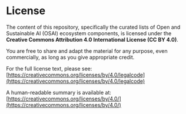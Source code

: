 # License

The content of this repository, specifically the curated lists of Open and Sustainable AI (OSAI) ecosystem components, is licensed under the **Creative Commons Attribution 4.0 International License (CC BY 4.0)**.

You are free to share and adapt the material for any purpose, even commercially, as long as you give appropriate credit.

For the full license text, please see:
[https://creativecommons.org/licenses/by/4.0/legalcode](https://creativecommons.org/licenses/by/4.0/legalcode)

A human-readable summary is available at:
[https://creativecommons.org/licenses/by/4.0/](https://creativecommons.org/licenses/by/4.0/)
